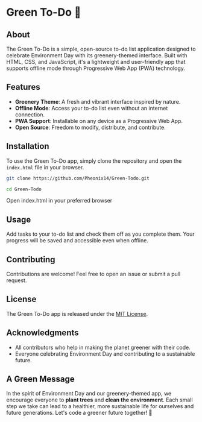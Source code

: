 # Green To-Do 🌳
## About

The Green To-Do is a simple, open-source to-do list application designed to celebrate Environment Day with its greenery-themed interface. Built with HTML, CSS, and JavaScript, it's a lightweight and user-friendly app that supports offline mode through Progressive Web App (PWA) technology.

## Features

- **Greenery Theme**: A fresh and vibrant interface inspired by nature.
- **Offline Mode**: Access your to-do list even without an internet connection.
- **PWA Support**: Installable on any device as a Progressive Web App.
- **Open Source**: Freedom to modify, distribute, and contribute.

## Installation

To use the Green To-Do app, simply clone the repository and open the `index.html` file in your browser.

```bash
git clone https://github.com/Pheonix14/Green-Todo.git
```
```bash
cd Green-Todo
```

Open index.html in your preferred browser

## Usage

Add tasks to your to-do list and check them off as you complete them. Your progress will be saved and accessible even when offline.

## Contributing

Contributions are welcome! Feel free to open an issue or submit a pull request.

## License

The Green To-Do app is released under the [MIT License](LICENSE).

## Acknowledgments

- All contributors who help in making the planet greener with their code.
- Everyone celebrating Environment Day and contributing to a sustainable future.

## A Green Message

In the spirit of Environment Day and our greenery-themed app, we encourage everyone to **plant trees** and **clean the environment**. Each small step we take can lead to a healthier, more sustainable life for ourselves and future generations. Let's code a greener future together! 🌱